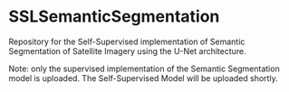 # SSLSemanticSegmentation
Repository for the Self-Supervised implementation of Semantic Segmentation of Satellite Imagery using the U-Net architecture.

Note: only the supervised implementation of the Semantic Segmentation model is uploaded. The Self-Supervised Model will be uploaded shortly.
